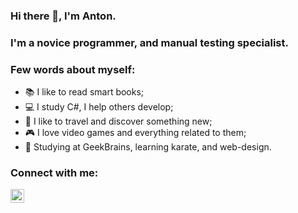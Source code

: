 ### Hi there 👋, I'm Anton.

### I'm a novice programmer, and manual testing specialist.

### Few words about myself:


* 📚 I like to read smart books; 
* 💻 I study C#, I help others develop; 
* 🌄 I like to travel and discover something new; 
* 🎮 I love video games and everything related to them;
* 👘 Studying at GeekBrains, learning karate, and web-design.

### Connect with me:
[<img align="left" alt="almightyholton | VK" width="22px" src="https://cdn.jsdelivr.net/npm/simple-icons@v3/icons/vk.svg" />][vk]

[vk]: https://vk.com/almightyholton
